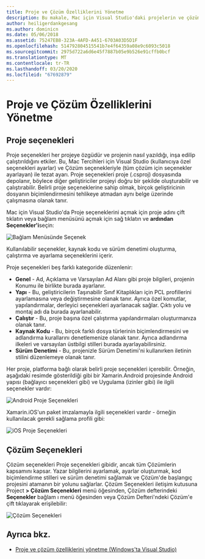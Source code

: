 ```yaml
---
title: Proje ve Çözüm Özelliklerini Yönetme
description: Bu makale, Mac için Visual Studio'daki projelerin ve çözümlerin özelliklerini nasıl yöneteceklerini açıklar
author: heiligerdankgesang
ms.author: dominicn
ms.date: 05/06/2018
ms.assetid: 75247EB8-323A-4AFD-A451-6703A03D5D1F
ms.openlocfilehash: 514792804515541b7e4f64359a08e9c6093c5018
ms.sourcegitcommit: 2975d722a6d6e45f7887b05e9b526e91cffb0bcf
ms.translationtype: MT
ms.contentlocale: tr-TR
ms.lasthandoff: 03/20/2020
ms.locfileid: "67692879"
---
```

# <a name="managing-project-and-solution-properties"></a>Proje ve Çözüm Özelliklerini Yönetme

## <a name="project-options"></a>Proje seçenekleri

Proje seçenekleri her projeye özgüdür ve projenin nasıl yazıldığı, inşa edilip çalıştırıldığını etkiler. Bu, Mac Tercihleri için Visual Studio (kullanıcıya özel seçenekleri ayarlar) ve Çözüm seçenekleriyle (tüm çözüm için seçenekler ayarlayan) ile tezat ayarı. Proje seçenekleri proje (.csproj) dosyasında depolanır, böylece diğer geliştiriciler projeyi doğru bir şekilde oluşturabilir ve çalıştırabilir. Belirli proje seçeneklerine sahip olmak, birçok geliştiricinin dosyanın biçimlendirmesini tehlikeye atmadan aynı belge üzerinde çalışmasına olanak tanır.

Mac için Visual Studio'da Proje seçeneklerini açmak için proje adını çift tıklatın veya bağlam menüsünü açmak için sağ tıklatın ve **ardından Seçenekler'i**seçin:

![Bağlam Menüsünde Seçenek](media/projects-and-solutions-image2.png)

Kullanılabilir seçenekler, kaynak kodu ve sürüm denetimi oluşturma, çalıştırma ve ayarlama seçeneklerini içerir.

Proje seçenekleri beş farklı kategoride düzenlenir:

* **Genel** - Ad, Açıklama ve Varsayılan Ad Alanı gibi proje bilgileri, projenin Konumu ile birlikte burada ayarlanır.
* **Yapı** - Bu, geliştiricilerin Taşınabilir Sınıf Kitaplıkları için PCL profillerini ayarlamasına veya değiştirmesine olanak tanır. Ayrıca özel komutlar, yapılandırmalar, derleyici seçenekleri ayarlanacak sağlar. Çıktı yolu ve montaj adı da burada ayarlanabilir.
* **Çalıştır** - Bu, proje başına özel çalıştırma yapılandırmaları oluşturmanıza olanak tanır.
* **Kaynak Kodu** - Bu, birçok farklı dosya türlerinin biçimlendirmesini ve adlandırma kurallarını denetlemenize olanak tanır. Ayrıca adlandırma ilkeleri ve varsayılan üstbilgi stilleri burada ayarlayabilirsiniz.
* **Sürüm Denetimi** - Bu, projenizle Sürüm Denetimi'ni kullanırken iletinin stilini düzenlemeye olanak tanır.

Her proje, platforma bağlı olarak belirli proje seçenekleri içerebilir. Örneğin, aşağıdaki resimde gösterildiği gibi bir Xamarin.Android projesinde Android yapısı (bağlayıcı seçenekleri gibi) ve Uygulama (izinler gibi) ile ilgili seçenekler vardır:

![Android Proje Seçenekleri](media/projects-and-solutions-image5.png)

Xamarin.iOS'un paket imzalamayla ilgili seçenekleri vardır - örneğin kullanılacak gerekli sağlama profili gibi:

![iOS Proje Seçenekleri](media/projects-and-solutions-image6.png)

## <a name="solution-options"></a>Çözüm Seçenekleri

Çözüm seçenekleri Proje seçenekleri gibidir, ancak tüm Çözümlerin kapsamını kapsar. Yazar bilgilerini ayarlamak, ayarlar oluşturmak, kod biçimlendirme stilleri ve sürüm denetimi sağlamak ve Çözüm'de başlangıç projesini atamanın bir yolunu sağlarlar.  Çözüm Seçenekleri iletişim kutusuna Project **> Çözüm Seçenekleri** menü öğesinden, Çözüm defterindeki **Seçenekler** bağlam ı menü öğesinden veya Çözüm Defteri'ndeki Çözüm'e çift tıklayarak erişilebilir:

![Çözüm Seçenekleri](media/projects-and-solutions-image7.png)

## <a name="see-also"></a>Ayrıca bkz.

* [Proje ve çözüm özelliklerini yönetme (Windows'ta Visual Studio)](/visualstudio/ide/managing-project-and-solution-properties)
